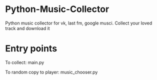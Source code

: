 # Python-Music-Collector
Python music collector for vk, last fm, google musci. Collect your loved track and download it

# Entry points
To collect: main.py

To random copy to player: music_chooser.py

